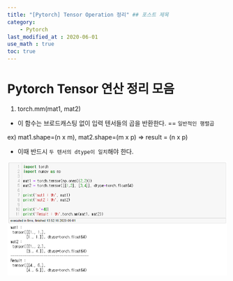 ```yaml
---
title: "[Pytorch] Tensor Operation 정리" ## 포스트 제목
category:       
    - Pytorch
last_modified_at : 2020-06-01
use_math : true
toc: true
---
```


# Pytorch Tensor 연산 정리 모음

1. torch.mm(mat1, mat2)
- 이 함수는 브로드캐스팅 없이 입력 텐서들의 곱을 반환한다. == `일반적인 행렬곱`


ex) mat1.shape=(n x m), mat2.shape=(m x p) => result = (n x p)

- 이때 반드시 `두 텐서의 dtype이 일치`해야 한다.

![op01](/assets/images/2020-06-01-torch_op01.PNG)
